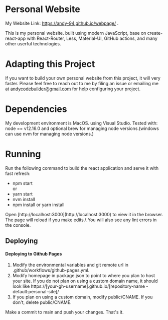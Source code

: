 # Personal Website
My Website Link: https://andy-94.github.io/webpage/ .

</hr>
This is my personal website. built using modern JavaScript, base on create-react-app with React-Router, Less, Material-UI, GitHub actions, and many other userful technologies.

# Adapting this Project
If you want to build your own personal website from this project, it will very faster. Please feel free to reach out to me by filing an issue or emailing me at andycodebuilder@gmail.com for help configuring your project.

# Dependencies
My development environment is MacOS. using Visual Studio.
Tested with: node == v12.16.0 and optional brew for managing node versions.(windows can use nvm for managing node versions.)


# Running

Run the following command to build the react application and serve it with fast refresh:
<ul>
  <li>npm start</li>
  or
  <li>yarn start</li>
  <li>nvm install</li>
  <li>npm install  or  yarn install</li>
</ul>
Open [http://localhost:3000](http://localhost:3000) to view it in the browser.
</hr>
The page will reload if you make edits.\
You will also see any lint errors in the console.

## Deploying
<h4>Deploying to Github Pages</h4>
<ol>
<li>Modify the environmental variables and git remote url in .github/workflows/github-pages.yml.</li>
<li>Modify homepage in package.json to point to where you plan to host your site. If you do not plan on using a custom domain name, it should look like https://[your-gh-username].github.io/[repository-name - default:personal-site]/</li>
<li>If you plan on using a custom domain, modify public/CNAME. If you don't, delete public/CNAME.</li>
</ol>
Make a commit to main and push your changes. That's it.

